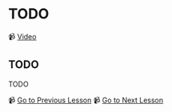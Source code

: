# TODO

📹 [Video](TODO)

## TODO

TODO


📹 [Go to Previous Lesson](TODO)
📹 [Go to Next Lesson](TODO)
